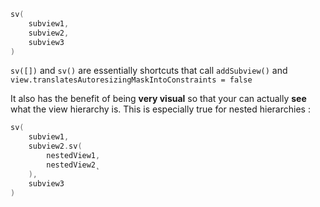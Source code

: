 ```swift
sv(
    subview1,
    subview2,
    subview3
)
```
`sv([])` and `sv()` are essentially shortcuts that call `addSubview()` and
`view.translatesAutoresizingMaskIntoConstraints = false`

It also has the benefit of being **very visual** so that your can actually **see** what the view hierarchy is.
This is especially true for nested hierarchies :

```swift
sv(
    subview1,
    subview2.sv(
        nestedView1,
        nestedView2̨
    ),
    subview3
)
```

